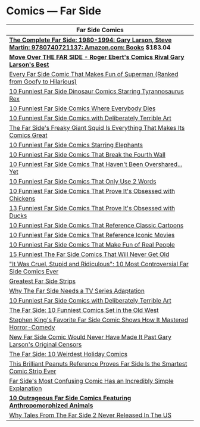 # Comics — Far Side 

| Far Side Comics |
|---|
| **[The Complete Far Side: 1980-1994: Gary Larson, Steve Martin: 9780740721137: Amazon.com: Books](https://www.amazon.com/Complete-Far-Side-1980-1994/dp/0740721135/ref=bmx_dp_5j8xbiro_sccl_2_1/139-4061656-3088856?pd_rd_w=AKqbL&content-id=amzn1.sym.1ad6a7e4-3d81-4546-a32b-8902c9f127c5&pf_rd_p=1ad6a7e4-3d81-4546-a32b-8902c9f127c5&pf_rd_r=TK8SZ3A1X6GSTSE0T7WV&pd_rd_wg=gmbnJ&pd_rd_r=29caf881-d843-423b-a9b7-4f4e0296bbf9&pd_rd_i=0740721135&psc=1 ) $183.04** |
| **[Move Over THE FAR SIDE - Roger Ebert's Comics Rival Gary Larson's Best](https://screenrant.com/roger-ebert-funniest-comics-new-yorker-far-side/ )** |
| [Every Far Side Comic That Makes Fun of Superman (Ranked from Goofy to Hilarious)](https://screenrant.com/funniest-far-side-comics-superman-gary-larson-superhero/ ) |
| [10 Funniest Far Side Dinosaur Comics Starring Tyrannosaurus Rex](https://screenrant.com/funniest-far-side-comics-dinosaurs-trex-tyrannosaurus-rex/ ) |
| [10 Funniest Far Side Comics Where Everybody Dies](https://screenrant.com/funniest-far-side-comics-about-death-apocalypse/ ) |
| [10 Funniest Far Side Comics with Deliberately Terrible Art](https://screenrant.com/funniest-far-side-comics-gary-larson-bad-art/ ) |
| [The Far Side's Freaky Giant Squid Is Everything That Makes Its Comics Great](https://screenrant.com/the-far-side-recurring-characters-giant-squid-gary-larson/ ) |
| [10 Funniest Far Side Comics Starring Elephants](https://screenrant.com/10-funniest-far-side-comics-starring-elephants/ ) |
| [10 Funniest Far Side Comics That Break the Fourth Wall](https://screenrant.com/funniest-far-side-comics-meta-humor-fourth-wall/ ) |
| [10 Funniest Far Side Comics That Haven't Been Overshared... Yet](https://screenrant.com/funniest-far-side-comics-that-havent-been-overshared/ ) |
| [10 Funniest Far Side Comics That Only Use 2 Words](https://screenrant.com/far-side-two-words-funniest-comics-gary-larson/ ) |
| [10 Funniest Far Side Comics That Prove It's Obsessed with Chickens](https://screenrant.com/funniest-far-side-comics-chicken-birds-dark/ ) |
| [13 Funniest Far Side Comics That Prove It's Obsessed with Ducks](https://screenrant.com/funniest-far-side-comics-ducks-birds-dark/ ) |
| [10 Funniest Far Side Comics That Reference Classic Cartoons](https://screenrant.com/far-side-10-funniest-classic-cartoon-references/ ) |
| [10 Funniest Far Side Comics That Reference Iconic Movies](https://screenrant.com/funniest-far-side-comics-pop-culture-movies-godzilla/ ) |
| [10 Funniest Far Side Comics That Make Fun of Real People](https://screenrant.com/funniest-far-side-comics-real-people-celebrities/ ) |
| [15 Funniest The Far Side Comics That Will Never Get Old](https://screenrant.com/funniest-far-side-comics-gary-larson/#damned-if-you-do-damned-if-you-don-39-t ) |
| ["It Was Cruel, Stupid and Ridiculous": 10 Most Controversial Far Side Comics Ever](https://screenrant.com/most-controversial-far-side-funniest-gary-larson-comics/ ) |
| [Greatest Far Side Strips](https://www.cbr.com/best-far-side-comic-strips/#damned-if-you-do-damned-if-you-don-39-t ) |
| [Why The Far Side Needs a TV Series Adaptation](https://movieweb.com/why-the-far-side-needs-a-tv-series-adaptation/ ) |
| [10 Funniest Far Side Comics with Deliberately Terrible Art](https://screenrant.com/funniest-far-side-comics-gary-larson-bad-art/ ) |
| [The Far Side: 10 Funniest Comics Set in the Old West](https://screenrant.com/far-side-10-funniest-comics-old-west/ ) |
| [Stephen King's Favorite Far Side Comic Shows How It Mastered Horror-Comedy](https://screenrant.com/best-far-side-comic-dark-stephen-king/ ) |
| [New Far Side Comic Would Never Have Made It Past Gary Larson's Original Censors](https://screenrant.com/new-far-side-comic-christmas-gary-larson-funniest/ ) |
| [The Far Side: 10 Weirdest Holiday Comics](https://screenrant.com/the-far-side-10-weirdest-holiday-comics/ ) |
| [This Brilliant Peanuts Reference Proves Far Side Is the Smartest Comic Strip Ever](https://screenrant.com/far-side-brilliant-peanuts-reference-second-lucy/ ) |
| [Far Side's Most Confusing Comic Has an Incredibly Simple Explanation](https://screenrant.com/far-side-most-confusing-mixed-captions-gary-larson/ ) |
| **[10 Outrageous Far Side Comics Featuring Anthropomorphized Animals](https://screenrant.com/the-far-side-funniest-comics-anthropomorphized-animals/ )**
| [Why Tales From The Far Side 2 Never Released In The US](https://screenrant.com/tales-from-the-far-side-2-no-united-states-release-explained/ ) |
